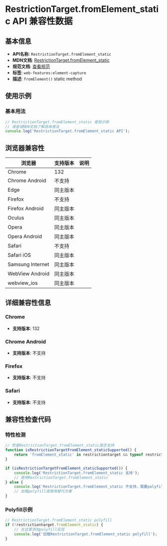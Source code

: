 # RestrictionTarget.fromElement_static API 兼容性数据

## 基本信息

- **API名称**: `RestrictionTarget.fromElement_static`
- **MDN文档**: [RestrictionTarget.fromElement_static](https://developer.mozilla.org/docs/Web/API/RestrictionTarget/fromElement_static)
- **规范文档**: [查看规范](https://screen-share.github.io/element-capture/#dom-restrictiontarget-fromelement)
- **标签**: `web-features:element-capture`
- **描述**: `fromElement()` static method

## 使用示例

### 基本用法

```javascript
// RestrictionTarget.fromElement_static 使用示例
// 请查阅MDN文档了解具体用法
console.log('RestrictionTarget.fromElement_static API');
```

## 浏览器兼容性

| 浏览器 | 支持版本 | 说明 |
|--------|----------|------|
| Chrome | 132 |  |
| Chrome Android | 不支持 |  |
| Edge | 同主版本 |  |
| Firefox | 不支持 |  |
| Firefox Android | 同主版本 |  |
| Oculus | 同主版本 |  |
| Opera | 同主版本 |  |
| Opera Android | 同主版本 |  |
| Safari | 不支持 |  |
| Safari iOS | 同主版本 |  |
| Samsung Internet | 同主版本 |  |
| WebView Android | 同主版本 |  |
| webview_ios | 同主版本 |  |

## 详细兼容性信息

### Chrome

- **支持版本**: 132

### Chrome Android

- **支持版本**: 不支持

### Firefox

- **支持版本**: 不支持

### Safari

- **支持版本**: 不支持

## 兼容性检查代码

### 特性检测

```javascript
// 检查RestrictionTarget.fromElement_static是否支持
function isRestrictionTargetFromElement_staticSupported() {
    return 'fromElement_static' in restrictiontarget && typeof restrictiontarget.fromElement_static === 'function';
}

if (isRestrictionTargetFromElement_staticSupported()) {
    console.log('RestrictionTarget.fromElement_static 支持');
    // 使用RestrictionTarget.fromElement_static
} else {
    console.log('RestrictionTarget.fromElement_static 不支持，需要polyfill');
    // 加载polyfill或使用替代方案
}
```

### Polyfill示例

```javascript
// RestrictionTarget.fromElement_static polyfill
if (!restrictiontarget.fromElement_static) {
    // 在这里添加polyfill实现
    console.log('加载RestrictionTarget.fromElement_static polyfill');
}
```

